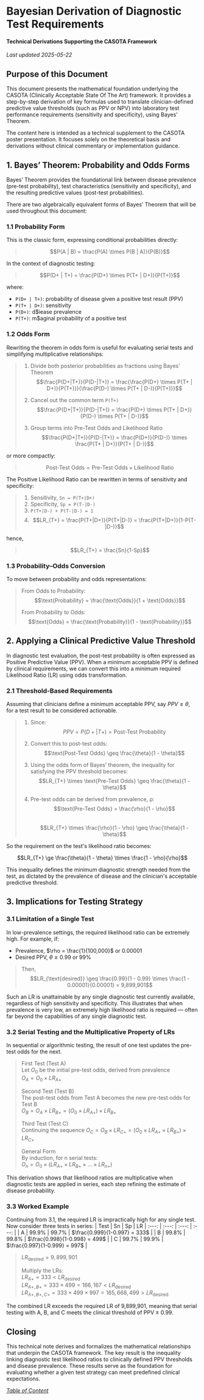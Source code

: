 # Bayesian Derivation of Diagnostic Test Requirements
#### Technical Derivations Supporting the CASOTA Framework
*Last updated 2025-05-22*

## Purpose of this Document
This document presents the mathematical foundation underlying the CASOTA (Clinically Acceptable State Of The Art) framework. It provides a step-by-step derivation of key formulas used to translate clinician-defined predictive value thresholds (such as PPV or NPV) into laboratory test performance requirements (sensitivity and specificity), using Bayes’ Theorem.

The content here is intended as a technical supplement to the CASOTA poster presentation. It focuses solely on the theoretical basis and derivations without clinical commentary or implementation guidance.

## 1. Bayes’ Theorem: Probability and Odds Forms
Bayes’ Theorem provides the foundational link between disease prevalence (pre-test probability), test characteristics (sensitivity and specificity), and the resulting predictive values (post-test probabilities).

There are two algebraically equivalent forms of Bayes’ Theorem that will be used throughout this document:

### 1.1 Probability Form
This is the classic form, expressing conditional probabilities directly:  
>$$P(A | B) = \frac{P(A) \times P(B | A)}{P(B)}$$

In the context of diagnostic testing:  
>$$P(D+ | T+) = \frac{P(D+) \times P(T+ | D+)}{P(T+)}$$

where:
- `P(D+ | T+)`: probability of disease given a positive test result (PPV)
- `P(T+ | D+)`: sensitivity
- `P(D+)`: d$iease prevalence
- `P(T+)`: m$aginal probability of a positive test

### 1.2 Odds Form
Rewriting the theorem in odds form is useful for evaluating serial tests and simplifying multiplicative relationships:
>1. Divide both posterior probabilities as fractions using Bayes’ Theorem  
>$$\frac{P(D+|T+)}{P(D-|T+)} = \frac{\frac{P(D+) \times P(T+ | D+)}{P(T+)}}{\frac{P(D-) \times P(T+ | D-)}{P(T+)}}$$
>
>2. Cancel out the common term `P(T+)`  
>$$\frac{P(D+|T+)}{P(D-|T+)} = \frac{P(D+) \times P(T+ | D+)}{P(D-) \times P(T+ | D-)}$$
>
>3. Group terms into Pre-Test Odds and Likelihood Ratio  
>$$\frac{P(D+|T+)}{P(D-|T+)} = \frac{P(D+)}{P(D-)} \times \frac{P(T+ | D+)}{P(T+ | D-)}$$

or more compactly:
>$$\text{Post-Test Odds} = \text{Pre-Test Odds} \times \text{Likelihood Ratio}$$

The Positive Likelihood Ratio can be rewritten in terms of sensitivity and specificity:
>1. Sensitivity, `Sn = P(T+|D+)`  
>2. Specificity, `Sp = P(T-|D-)`  
>3. `P(T+|D-) + P(T-|D-) = 1`  
>4. $$LR_{T+} = \frac{P(T+|D+)}{P(T+|D-)} = \frac{P(T+|D+)}{1-P(T-|D-)}$$

hence,
>$$LR_{T+} = \frac{Sn}{1-Sp}$$

### 1.3 Probability–Odds Conversion
To move between probability and odds representations:  
>From Odds to Probability:  
>$$\text{Probability} = \frac{\text{Odds}}{1 + \text{Odds}}$$  
>
>From Probability to Odds:  
>$$\text{Odds} = \frac{\text{Probability}}{1 - \text{Probability}}$$

## 2. Applying a Clinical Predictive Value Threshold
In diagnostic test evaluation, the post-test probability is often expressed as Positive Predictive Value (PPV).
When a minimum acceptable PPV is defined by clinical requirements, we can convert this into a minimum required
Likelihood Ratio (LR) using odds transformation.

### 2.1 Threshold-Based Requirements
Assuming that clinicians define a minimum acceptable PPV, say $`PPV \geq \theta`$, for a test result to be considered actionable.
>1. Since:  
>$$PPV = P(D+|T+) = \text{Post-Test Probability}$$  
>
>2. Convert this to post-test odds:  
>$$\text{Post-Test Odds} \geq \frac{\theta}{1 - \theta}$$  
>
>3. Using the odds form of Bayes’ theorem, the inequality for satisfying the PPV threshold becomes:  
>$$LR_{T+} \times \text{Pre-Test Odds} \geq \frac{\theta}{1 - \theta}$$  
>
>4. Pre-test odds can be derived from prevalence, ρ:  
>$$\text{Pre-Test Odds} = \frac{\rho}{1 - \rho}$$  
>$$LR_{T+} \times \frac{\rho}{1 - \rho} \geq \frac{\theta}{1 - \theta}$$  

So the requirement on the test's likelihood ratio becomes:
```math
LR_{T+} \ge \frac{\theta}{1 - \theta} \times \frac{1 - \rho}{\rho}
```

This inequality defines the minimum diagnostic strength needed from the test, as dictated by the prevalence
of disease and the clinician's acceptable predictive threshold.

## 3. Implications for Testing Strategy
### 3.1 Limitation of a Single Test
In low-prevalence settings, the required likelihood ratio can be extremely high. For example, if:
- Prevalence, $`\rho = \frac{1}{100,000}`$ or 0.00001
- Desired PPV, $`\theta \geq 0.99`$ or 99%

> Then,  
> $$LR_{\text{desired}} \geq \frac{0.99}{1 - 0.99} \times \frac{1 - 0.00001}{0.00001} = 9,899,901$$  

Such an LR is unattainable by any single diagnostic test currently available, regardless of high sensitivity and specificity.
This illustrates that when prevalence is very low, an extremely high likelihood ratio is required — often far beyond 
the capabilities of any single diagnostic test.

### 3.2 Serial Testing and the Multiplicative Property of LRs
In sequential or algorithmic testing, the result of one test updates the pre-test odds for the next.

>First Test (Test A)  
>Let $`O_0`$​ be the initial pre-test odds, derived from prevalence  
>$`O_A = O_0 \times LR_{A+}`$
>
>Second Test (Test B)  
>The post-test odds from Test A becomes the new pre-test odds for Test B  
>$`O_B = O_A \times LR_{B+} = (O_0 \times LR_{A+}) \times LR_{B+}`$  
>
>Third Test (Test C)  
>Continuing the sequence
>$`O_C = O_B \times LR_{C+} = (O_0 \times LR_{A+} \times LR_{B+}) \times LR_{C+}`$  
>
>General Form  
>By induction, for n serial tests:  
>$`O_n = O_0 \times (LR_{A+} \times LR_{B+} \times ... \times LR_{n+})`$

This derivation shows that likelihood ratios are multiplicative when diagnostic tests are applied in series,
each step refining the estimate of disease probability.

### 3.3 Worked Example
Continuing from 3.1, the required LR is impractically high for any single test. Now consider three tests in series:
| Test  | Sn    | Sp    | LR
| :---: | :---: | :---: | :---: |
| A     | 99.9% | 99.7% | $`\frac{0.999}{1-0.997} = 333`$ |
| B     | 99.8% | 99.8% | $`\frac{0.998}{1-0.998} = 499`$ |
| C     | 99.7% | 99.9% | $`\frac{0.997}{1-0.999} = 997`$ |

>$`LR_{\text{desired}} = 9,899,901`$  
>
>Multiply the LRs:  
>$`LR_{A+} = 333 < LR_{\text{desired}}`$  
>$`LR_{A+, B+} = 333 \times 499 =  166,167 < LR_{\text{desired}}`$  
>$`LR_{A+, B+, C+} = 333 \times 499 \times 997 = 165,668,499 > LR_{\text{desired}}`$  

The combined LR exceeds the required LR of 9,899,901, meaning that serial testing with A, B, and C meets the clinical threshold of PPV ≥ 0.99.

## Closing
This technical note derives and formalizes the mathematical relationships that underpin the CASOTA framework. The key result is the
inequality linking diagnostic test likelihood ratios to clinically defined PPV thresholds and disease prevalence. These results serve
as the foundation for evaluating whether a given test strategy can meet predefined clinical expectations.

*[Table of Content](../../index.md)*
